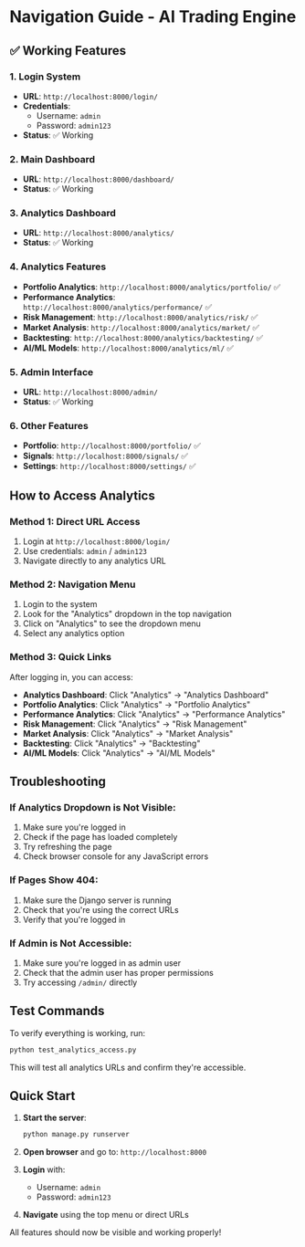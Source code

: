 # Navigation Guide - AI Trading Engine

## ✅ Working Features

### 1. **Login System**
- **URL**: `http://localhost:8000/login/`
- **Credentials**: 
  - Username: `admin`
  - Password: `admin123`
- **Status**: ✅ Working

### 2. **Main Dashboard**
- **URL**: `http://localhost:8000/dashboard/`
- **Status**: ✅ Working

### 3. **Analytics Dashboard**
- **URL**: `http://localhost:8000/analytics/`
- **Status**: ✅ Working

### 4. **Analytics Features**
- **Portfolio Analytics**: `http://localhost:8000/analytics/portfolio/` ✅
- **Performance Analytics**: `http://localhost:8000/analytics/performance/` ✅
- **Risk Management**: `http://localhost:8000/analytics/risk/` ✅
- **Market Analysis**: `http://localhost:8000/analytics/market/` ✅
- **Backtesting**: `http://localhost:8000/analytics/backtesting/` ✅
- **AI/ML Models**: `http://localhost:8000/analytics/ml/` ✅

### 5. **Admin Interface**
- **URL**: `http://localhost:8000/admin/`
- **Status**: ✅ Working

### 6. **Other Features**
- **Portfolio**: `http://localhost:8000/portfolio/` ✅
- **Signals**: `http://localhost:8000/signals/` ✅
- **Settings**: `http://localhost:8000/settings/` ✅

## How to Access Analytics

### Method 1: Direct URL Access
1. Login at `http://localhost:8000/login/`
2. Use credentials: `admin` / `admin123`
3. Navigate directly to any analytics URL

### Method 2: Navigation Menu
1. Login to the system
2. Look for the "Analytics" dropdown in the top navigation
3. Click on "Analytics" to see the dropdown menu
4. Select any analytics option

### Method 3: Quick Links
After logging in, you can access:
- **Analytics Dashboard**: Click "Analytics" → "Analytics Dashboard"
- **Portfolio Analytics**: Click "Analytics" → "Portfolio Analytics"
- **Performance Analytics**: Click "Analytics" → "Performance Analytics"
- **Risk Management**: Click "Analytics" → "Risk Management"
- **Market Analysis**: Click "Analytics" → "Market Analysis"
- **Backtesting**: Click "Analytics" → "Backtesting"
- **AI/ML Models**: Click "Analytics" → "AI/ML Models"

## Troubleshooting

### If Analytics Dropdown is Not Visible:
1. Make sure you're logged in
2. Check if the page has loaded completely
3. Try refreshing the page
4. Check browser console for any JavaScript errors

### If Pages Show 404:
1. Make sure the Django server is running
2. Check that you're using the correct URLs
3. Verify that you're logged in

### If Admin is Not Accessible:
1. Make sure you're logged in as admin user
2. Check that the admin user has proper permissions
3. Try accessing `/admin/` directly

## Test Commands

To verify everything is working, run:
```bash
python test_analytics_access.py
```

This will test all analytics URLs and confirm they're accessible.

## Quick Start

1. **Start the server**:
   ```bash
   python manage.py runserver
   ```

2. **Open browser** and go to: `http://localhost:8000`

3. **Login** with:
   - Username: `admin`
   - Password: `admin123`

4. **Navigate** using the top menu or direct URLs

All features should now be visible and working properly!





